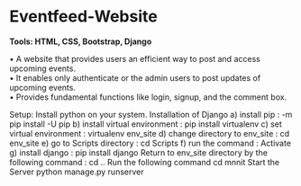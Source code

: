 # Eventfeed-Website   
**Tools: HTML, CSS, Bootstrap, Django**

• A website that provides users an efficient way to post and access upcoming events.      
• It enables only authenticate or the admin users to post updates of upcoming events.       
• Provides fundamental functions like login, signup, and the comment box.     



Setup:
Install python on your system.
Installation of Django
a) install pip : -m pip install -U pip
b) install virtual environment : pip install virtualenv
c) set virtual environment : virtualenv env_site
d) change directory to env_site : cd env_site
e) go to Scripts directory : cd Scripts
f) run the command : Activate
g) install django : pip install django
Return to env_site directory by the following command : cd ..
Run the following command
cd mnnit
Start the Server
python manage.py runserver
